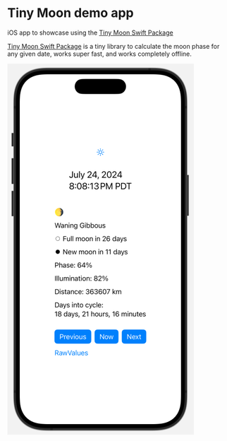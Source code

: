 # Tiny Moon demo app

iOS app to showcase using the [Tiny Moon Swift Package](https://github.com/mannylopez/TinyMoon)

[Tiny Moon Swift Package](https://github.com/mannylopez/TinyMoon) is a tiny library to calculate the moon phase for any given date, works super fast, and works completely offline.

![Mobile app](images/MobileApp.png)